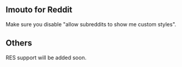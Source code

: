 ## Imouto for Reddit
Make sure you disable "allow subreddits to show me custom styles".

## Others
RES support will be added soon.
